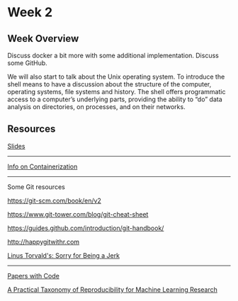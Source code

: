 # Week 2

## Week Overview

Discuss docker a bit more with some additional implementation. Discuss some GitHub.

We will also start to talk about the Unix operating system. To introduce the shell means to have a discussion about the structure of the computer, operating systems, file systems and history. The shell offers programmatic access to a computer’s underlying parts, providing the ability to “do” data analysis on directories, on processes, and on their networks. 
  
## Resources

[Slides](https://github.com/natelangholz/stat418-tools-in-datascience-2025/blob/main/week-2/slides-week-2.pdf)

-----
[Info on Containerization](https://www.ibm.com/think/topics/containerization)

-----

Some Git resources

https://git-scm.com/book/en/v2

https://www.git-tower.com/blog/git-cheat-sheet

https://guides.github.com/introduction/git-handbook/

http://happygitwithr.com

[Linus Torvald's: Sorry for Being a Jerk](https://www.pcmag.com/news/linuxs-linus-torvalds-sorry-for-being-a-jerk)

------

[Papers with Code](https://paperswithcode.com)

[A Practical Taxonomy of Reproducibility for Machine Learning Research](https://openreview.net/pdf?id=B1eYYK5QgX)


